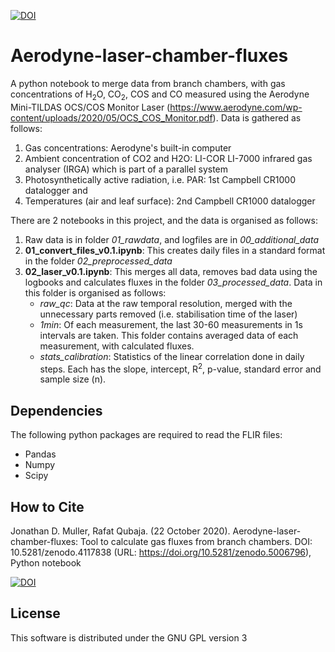 [![DOI](https://zenodo.org/badge/DOI/10.5281/zenodo.5006796.svg)](https://doi.org/10.5281/zenodo.5006796)

# Aerodyne-laser-chamber-fluxes

A python notebook to merge data from branch chambers, with gas concentrations of H<sub>2</sub>O, CO<sub>2</sub>, COS and CO measured using the Aerodyne Mini-TILDAS OCS/COS Monitor Laser (https://www.aerodyne.com/wp-content/uploads/2020/05/OCS_COS_Monitor.pdf). Data is gathered as follows:

1. Gas concentrations: Aerodyne's built-in computer
2. Ambient concentration of CO2 and H2O: LI-COR LI-7000 infrared gas analyser (IRGA) which is part of a parallel system
3. Photosynthetically active radiation, i.e. PAR: 1st Campbell CR1000 datalogger and
4. Temperatures (air and leaf surface): 2nd Campbell CR1000 datalogger

There are 2 notebooks in this project, and the data is organised as follows:
1. Raw data is in folder *01_rawdata*, and logfiles are in *00_additional_data*
2. **01_convert_files_v0.1.ipynb**: This creates daily files in a standard format in the folder *02_preprocessed_data*
3. **02_laser_v0.1.ipynb**: This merges all data, removes bad data using the logbooks and calculates fluxes in the folder *03_processed_data*. Data in this folder is organised as follows:
   * *raw_qc*: Data at the raw temporal resolution, merged with the unnecessary parts removed (i.e. stabilisation time of the laser)
   * *1min*: Of each measurement, the last 30-60 measurements in 1s intervals are taken. This folder contains averaged data of each measurement, with calculated fluxes.
   * *stats_calibration*: Statistics of the linear correlation done in daily steps. Each has the slope, intercept, R<sup>2</sup>, p-value, standard error and sample size (n).

## Dependencies

The following python packages are required to read the FLIR files:

  - Pandas
  - Numpy
  - Scipy

## How to Cite

Jonathan D. Muller, Rafat Qubaja. (22 October 2020). Aerodyne-laser-chamber-fluxes: Tool to calculate gas fluxes from branch chambers. DOI: 10.5281/zenodo.4117838  (URL:
<https://doi.org/10.5281/zenodo.5006796>), Python notebook

[![DOI](https://zenodo.org/badge/DOI/10.5281/zenodo.5006796.svg)](https://doi.org/10.5281/zenodo.5006796)

## License

This software is distributed under the GNU GPL version 3

